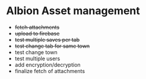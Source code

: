 # Albion Asset management

- ~~fetch attachments~~
- ~~upload to firebase~~
- ~~test multiple saves per tab~~
- ~~test change tab for same town~~
- test change town
- test multiple users
- add encryption/decryption
- finalize fetch of attachments